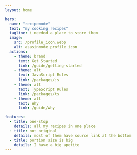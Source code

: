 ```yaml
---
layout: home

hero:
  name: "recipemode"
  text: "my cooking recipes"
  tagline: i needed a place to store them
  image:
    src: /profile_icon.webp
    alt: asasinmode profile icon
  actions:
    - theme: brand
      text: Get Started
      link: /guide/getting-started
    - theme: alt
      text: JavaScript Rules
      link: /packages/js
    - theme: alt
      text: TypeScript Rules
      link: /packages/ts
    - theme: alt
      text: Why
      link: /guide/why

features:
  - title: one-stop
    details: all my recipes in one place
  - title: not original
    details: most of them have source link at the bottom
  - title: portion size is big
    details: I have a big apetite
---
```

